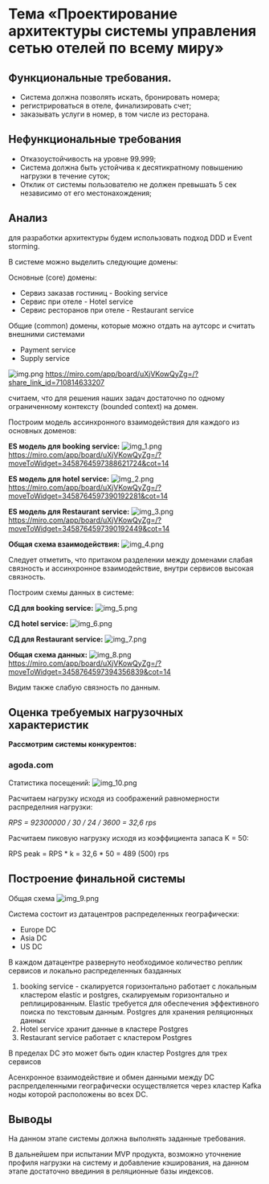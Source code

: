 # Тема «Проектирование архитектуры системы управления сетью отелей по всему миру»

## Функциональные требования.

- Система должна позволять искать, бронировать номера;
- регистрироваться в отеле, финализировать счет;
- заказывать услуги в номер, в том числе из ресторана.

## Нефункциональные требования

- Отказоустойчивость на уровне 99.999;
- Система должна быть устойчива к десятикратному повышению нагрузки в течение суток;
- Отклик от системы пользователю не должен превышать 5 сек независимо от его местонахождения;

## Анализ

для разработки архитектуры будем использовать подход DDD и Event storming.

В системе можно выделить следующие домены:

Основные (core) домены:
- Сервиз заказав гостиниц - Booking service
- Сервис при отеле - Hotel service
- Сервис ресторанов при отеле - Restaurant service

Общие (common) домены, которые можно отдать на аутсорс и считать внешними системами 
- Payment service
- Supply service

![img.png](img.png)
https://miro.com/app/board/uXjVKowQyZg=/?share_link_id=710814633207

считаем, что для решения наших задач достаточно по одному ограниченному контексту (bounded context) 
на домен.

Построим модель ассинхронного взаимодействия для каждого из основных доменов:

**ES модель для booking service:**
![img_1.png](img_1.png)
https://miro.com/app/board/uXjVKowQyZg=/?moveToWidget=3458764597388621724&cot=14

**ES модель для hotel service:**
![img_2.png](img_2.png)
https://miro.com/app/board/uXjVKowQyZg=/?moveToWidget=3458764597390192281&cot=14

**ES модель для Restaurant service:**
![img_3.png](img_3.png)
https://miro.com/app/board/uXjVKowQyZg=/?moveToWidget=3458764597390192449&cot=14

**Общая схема взаимодействия:**
![img_4.png](img_4.png)

Следует отметить, что притаком разделении между доменами слабая связность и ассинхронное взаимодействие,
внутри сервисов высокая связность.

Построим схемы данных в системе:

**СД для booking service:**
![img_5.png](img_5.png)

**СД hotel service:**
![img_6.png](img_6.png)

**СД для Restaurant service:**
![img_7.png](img_7.png)

**Общая схема данных:**
![img_8.png](img_8.png)
https://miro.com/app/board/uXjVKowQyZg=/?moveToWidget=3458764597394356839&cot=14

Видим также слабую связность по данным.

## Оценка требуемых нагрузочных характеристик

**Рассмотрим системы конкурентов:**

### agoda.com
Статистика посещений:
![img_10.png](img_10.png)

Расчитаем нагрузку исходя из соображений равномерности распределния нагрузки:

_RPS = 92300000 / 30 / 24 / 3600 = 32,6 rps_

Расчитаем пиковую нагрузку исходя из коэффициента запаса K = 50:

RPS peak = RPS * k = 32,6 * 50 = 489 (500) rps

## Построение финальной системы

Общая схема 
![img_9.png](img_9.png)

Система состоит из датацентров распределенных географически:
- Europe DC
- Asia DC
- US DC

В каждом датацентре развернуто необходимое количество реплик сервисов и локально распределенных базданных
1. booking service - скалируется горизонтально работает с локальным кластером elastic и postgres, скалируемым 
горизонтально и реплицированным. Elastic требуется для обеспечения эффективного поиска по текстовым данным. 
Postgres для хранения реляционных данных
2. Hotel service хранит данные в кластере Postgres 
3. Restaurant service работает с кластером Postgres

В пределах DC это может быть один кластер Postgres для трех сервисов

Асенхронное взаимодействие и обмен данными между DC распрелделенными географически осуществляется через кластер 
Kafka ноды которой расположены во всех DC.

## Выводы

На данном этапе системы должна выполнять заданные требования.

В дальнейшем при испытании MVP продукта, возможно уточнение профиля нагрузки на систему и добавление кэширования,
на данном этапе достаточно введиния в реляционные базы индексов.
